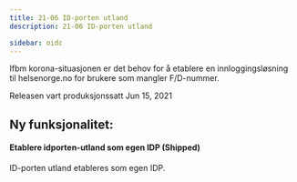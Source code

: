 ```yaml
---
title: 21-06 ID-porten utland
description: 21-06 ID-porten utland

sidebar: oidc
---
```



Ifbm korona-situasjonen er det behov for å etablere en innloggingsløsning til helsenorge.no for brukere som mangler F/D-nummer.



Releasen vart produksjonssatt Jun 15, 2021

## Ny funksjonalitet:


#### Etablere idporten-utland som egen IDP (Shipped)

ID-porten utland etableres som egen IDP.

